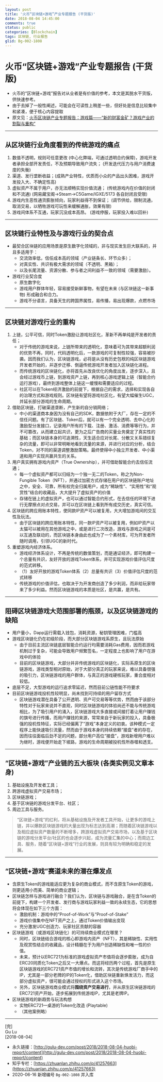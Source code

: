 ```yaml
---
layout: post
title: '火币“区块链+游戏”产业专题报告 (干货版)'
date: 2018-08-04 14:45:00
comments: true
status: public
categories: [Blockchain]
tags: 区块链, 行业报告
glid: Bg-002-1808
---
```


# 火币“区块链+游戏”产业专题报告 (干货版)

- 火币的“区块链+游戏”报告对从业者是有价值的参考，本文是其脱水干货版，供快速参考。
- 由于去掉了一般性阐述，可能会在可读性上稍差一些，但好处是信息比较集中和紧凑，便于核心内容提取
- 原文见：[火币区块链产业专题报告：游戏篇——“新的财富金矿？游戏产业的割裂与重构”](https://mp.weixin.qq.com/s/4n6ibjZgepY9g7iEXLDUAw)

--------------------

## 从区块链行业角度看到的传统游戏的痛点

1. 数值不透明，规则可任意更改 (中心化弊端，可通过透明合约保障)，游戏开发者承担全部开发责任，不及预期导致用户流失； (开发迭代压力与用户消费速度的失衡)
2. 渠道、发行垄断收益；(成熟产业特性，优质而小众的产品出头困难，游戏开发投入大、不确定性高)
3. 虚拟资产不属于用户，亦无法顺畅实现价值流通； (传统游戏内在价值的封闭和不流通) (网易藏宝阁->Steam->C5Game/IGXE/5173 各自封闭且受限)
4. 游戏内生恶性通货膨胀倾向，玩家利益得不到保证； (调节供给，限制流通，取消交易，以牺牲游戏可玩性来缓解通胀，效果有限)
5. 游戏间体系不互通，玩家沉没成本高昂。 (游戏停服，玩家投入难以回补)

--------------------


## 区块链行业特性及与游戏行业的契合点

- 最契合区块链的应用场景是原生数字化领域的，非与现实发生巨大联系的，并且多适用于：
    + 交流效率低，信任成本高的领域（产业链条长、环节众多）；
    + 对真实性、共识有极大需求的领域（不透明、黑箱）；
    + 以及长尾流量、资源分散、参与者之间利益不一致的领域（需要激励）。
- 游戏行业契合度
    + 原生数字化
    + 游戏用户群体年轻，容易接受新鲜事物，有望在未来 (与区块链这一新事物) 形成融合和合力。
    + 游戏不分语言，具备天生的跨国界属性，易传播，易出现爆款，点燃市场

--------------------


## 区块链对游戏行业的重构

1. 上链，公平可信，同时Token激励让游戏社区化，革新不再单纯是开发者的责任；
    - 对于传统的游戏来说，上链所带来的透明化，意味着可为其带来超额利润的优势不再，同时，代码透明化后，一款游戏的可复制性较强，容易被抄袭。因而我们认为，区块链游戏，必将是从没有历史包袱的纯区块链游戏开发者开始的，并逐步迁移、倒逼传统游戏开发者加入区块链化进程。
    - 而传统游戏的区块链化，亦将首先从改良优化的角度出发，逐步深入，且会经过游戏币上链，到游戏资产上链，再到核心游戏逻辑上链（智能合约运行游戏），最终到游戏整体上链这一缓慢和需要适应的过程。
    - 社区可以在Token经济激励的前提下，根据自己的需求，选择和实现各自的治理方式和游戏规则。区块链有望将游戏社区化，有望大幅催生UGC，并延长部分游戏的生命周期。
2. 借助区块链，打破渠道垄断，产生新的自分销网络；
    - 中小的渠道商本身因为没有自己的SDK，数据依附于大厂，存在一定的不信任问题。有了区块链、Token后，就可以有一个完全透明、去中心化的激励型分发接口，记录用户所有的下载、注册、激活、消费等等行为，并不可篡改，从而建立起共识，更为之后广告商的买量业务奠定了真实性的基础；而区块链本身的可追溯性，天生适合应对长尾、分散又关系错综复杂的流量，即可以非常明晰地看到流量的来源，并进行对应的分析，结合Token，对不同的渠道调整激励策略。最终使得中小独立开发者、中小渠道和用户实现共赢共生的关系。
3. 用户真实拥有游戏内资产（True Ownership），并可借助智能合约去信任流通；
    - 每一个虚拟资产都可以归结为一个独一无二的Token，称之为Non-Fungible Token（NFT），并通过加密方式存储在用户的区块链账户地址之中，安全、可靠，所有权完全归属用户，成为“稀缺性”、“实用性”和“观赏性”结合的收藏品，大大提升了虚拟资产的价值
    - 存储在链上的虚拟资产，也可以通过智能合约形式，在去信任的环境下进行无摩擦点对点交易，并可以在区块链上看到所有成交历史，真实可信。
4. 区块链的跨应用账本特性，使同款IP资产可以被复用，大大增加游戏间的交互性及玩法。
    - 由于区块链的跨应用账本特性，同一款IP资产可以被复用，例如IP资产以太猫可以被用在其他游戏之中，或是进行二次改造，游戏与游戏之间是可以互通及联动的，而区块链本身由此也成为了一个素材库，可为开发者所随时调用，引领UGC的新时代。
5. 重塑游戏内经济体系。
    - 游戏经济体系设计，不再是传统的数值策划，而是通证经济，即可构建一个总量有共识，友好开放的游戏Token体系，并可实现游戏价值评估尺度的范式转移。
    - （1）友好开放的游戏Token体系（2）总量有共识（3）价值评估尺度的范式转移
    - 传统游戏的价值评估，也取决于为开发商创造了多少利润，而非给玩家带来了多少利益。然而区块链游戏的本质是社区，是共赢，是共有。

--------------------


## 阻碍区块链游戏大范围部署的瓶颈，以及区块链游戏的缺陷

- 用户量小，Dapp运行需载入钱包，消耗资源，秘钥管理困难，门槛高
- 游戏区块链化仍在初级阶段，而大部分区块链游戏系原生，且玩法原始
    + 由于目前主流区块链底层智能合约运行均需要消耗Gas费用，因而若游戏机制过于复杂，可能会导致用户频繁签名，一定程度上也影响了用户在游戏中的体验
    + 目前的区块链游戏，大部分并非传统游戏的区块链化，实际系原生的区块链游戏，游戏类型相对原始，对于大部分真正的玩家来说，难以具备很强的吸引力，区块链游戏的用户群体，与真正的游戏硬核玩家，重合度相对较低。
- 底层不足，大型游戏的运行追求零延迟，然而目前公链性能不符要求
- 目前区块链游戏投机性较明显，尚未找到可持续的用户留存方式 
    + 区块链游戏潜在具备了公开透明、资产可交易等等优势，然而由于该部分特性对于玩家来说并不直观，同时区块链游戏的体验尚还不能与传统游戏相比，为了吸引用户的涌入，区块链游戏大多直接或间接打着让用户赚钱的旗号进行传播，而用户赚钱的来源，常常来自于新玩家的投入，具备极强的投机性特征，实际已经偏离了“游戏”本身定义的初衷。该种模式一定程序上能快速吸引流量，然而由于游戏本身的持续依赖“接盘”者的存在，因而往往面临后劲不足的问题，部分用户高位“接盘”，游戏新增用户难以为继时，游戏便开始走下坡路，游戏的生命周期被投机性所吞噬和透支。


--------------------

## “区块链+游戏”产业链的五大板块 (各类实例见文章本身)

1. 基础设施及开发者工具；
2. 跨游戏虚拟资产交易市场；
3. 区块链游戏；
4. 基于区块链的游戏分发平台、社区；
5. 周边工具与服务。

> “区块链+游戏”的红利，将从基础设施及开发者工具开始，让更多的游戏上链，并以爆款区块链游戏的大量出现为标志达到高潮；而随着区块链游戏以及相应虚拟资产数量的不断增多，跨游戏虚拟资产交易市场，以及基于区块链的游戏分发平台/社区的也会逐步兴起，成为流量汇集的中心；而周边工具、服务，随着“区块链+游戏”行业的发展，则具有较为明确和稳定的发展。



--------------------

## “区块链+游戏”赛道未来的潜在爆发点

- 含原生Token的游戏能适应更为复杂的商业模式，而不含原生Token的游戏，则更适用小而美、简单的商业逻辑；
- 区块链怎样与游戏进行融合？我们认为，区块链与游戏融合，是在含Token的前提下，构建一个开发者、发行商与游戏玩家利益一致的永续生态，它的思想将会体现在如下三个方面：
    + 激励机制：游戏中的“Proof-of-Work”与“Proof-of-Stake”
    + 游戏价值集中在NFT资产之上，通过Token价值输出变现
    + 充分激发UGC创造力、玩家社区贡献的容器
- 区块链游戏（或游戏区块链化）的可持续商业模式在哪里？
    + 同时，区块链结合游戏的核心即游戏内资产（NFT），其是稀缺性、实用性及观赏性结合的收藏品，设计精髓在于为用户创造稀缺性和唯一性的价值。
    + 未来，预计以ERC721为标准的游戏虚拟资产市值将会逐步膨胀，成为自ERC20同质化Token之后又一大爆点。而这将经历两个过程，首先是原生区块链游戏的ERC721资产市值的增长和流转，其次是传统游戏厂商手中的IP，尤其是一部分老牌的IP的Token化，借助区块链重新焕发活力，而这部分虚拟资产，很可能会通过授权的形式进入这个市场。
    + 另外，区块链游戏商业模式将**围绕资产交易进行**，并从原生区块链游戏的ERC721资产开始，逐步拓展到传统游戏IP，尤其是老牌IP。
- 区块链游戏的新趋势与玩法构想
    + 实物ERC721—桌游的Token化改造 (Playtable)
    + （其他案例略）

-------------------

[完]  
Gu Lu  
[2018-08-04]  

- 永久链接：[http://gulu-dev.com/post/2018/2018-08-04-huobi-report/content](http://gulu-dev.com/post/2018/2018-08-04-huobi-report/content)
- 知乎专栏：[https://zhuanlan.zhihu.com/p/41257663](https://zhuanlan.zhihu.com/p/41257663)
- 2020-06-16 新增编号 `Bg-002-1808` 并入库

